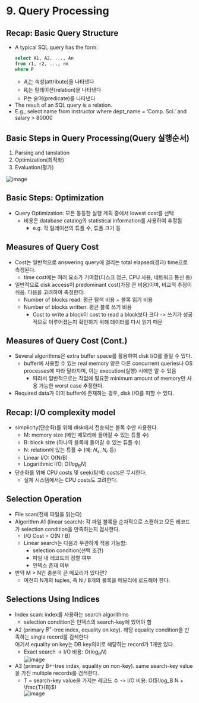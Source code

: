 # 9. Query Processing
## Recap: Basic Query Structure 
- A typical SQL query has the form:
  ```SQL
  select A1, A2, ..., An
  from r1, r2, ..., rm
  where P
  ```
  - $A_i$는 속성(attribute)을 나타낸다
  - $R_i$는 릴레이션(relation)을 나타낸다
  - P는 술어(predicate)를 나타낸다
- The result of an SQL query is a relation.
- E.g.,
  select name
  from instructor
  where dept_name = ‘Comp. Sci.' and salary > 80000

## Basic Steps in Query Processing(Query 실행순서)
1. Parsing and tanslation
2. Optimization(최적화)
3. Evaluation(평가)<br>

![image](https://github.com/user-attachments/assets/cdab88b3-1fcb-4b05-8a73-174f69100e8d)

## Basic Steps: Optimization 
- Query Optimization: 모든 동등한 실행 계획 중에서 lowest cost를 선택
  - 비용은 database catalog의 statistical information를 사용하여 추정됨
    - e.g. 각 릴레이션의 튜플 수, 튜플 크기 등

## Measures of Query Cost
- Cost는 일반적으로 answering query에 걸리는 total elapsed(경과) time으로 측정된다.
  - time cost에는 여러 요소가 기여함(디스크 접근, CPU 사용, 네트워크 통신 등)
- 일반적으로 disk access이 predominant cost(가장 큰 비용)이며, 비교적 추정이 쉬움. 다음을 고려하여 측정한다:
  - Number of blocks read: 평균 탐색 비용 + 블록 읽기 비용
  - Number of blocks written: 평균 블록 쓰기 비용
    - Cost to write a block이 cost to read a block보다 크다 -> 쓰기가 성공적으로 이루어졌는지 확인하기 위해 데이터를 다시 읽기 때문
   
## Measures of Query Cost (Cont.)
- Several algorithms은 extra buffer space를 활용하여 disk I/O를 줄일 수 있다.
  - buffer에 사용할 수 있는 real memory 양은 다른 concurrent queries나 OS processes에 따라 달라지며, 이는 execution(실행) 시에만 알 수 있음
    - 따라서 일반적으로는 작업에 필요한 minimum amount of memory만 사용 가능한 worst case 추정한다.
- Required data가 이미 buffer에 존재하는 경우, disk I/O를 피할 수 있다.

## Recap: I/O complexity model
- simplicity(단순화)를 위해 disk에서 전송되는 블록 수만 사용한다.
  - M: memory size (메인 메모리에 들어갈 수 있는 튜플 수)
  - B: block size (하나의 블록에 들어갈 수 있는 튜플 수)
  - N: relation에 있는 튜플 수 (예: $N_s$, $N_r$ 등)
  - Linear I/O: O(N/B)
  - Logarithmic I/O: O($log_B N$)
- 단순화를 위해 CPU costs 및 seek(탐색) costs은 무시한다.
  - 실제 시스템에서는 CPU costs도 고려한다.
 
## Selection Operation
- File scan(전체 파일을 읽는다)
- Algorithm A1 (linear search): 각 파일 블록을 순차적으로 스캔하고 모든 레코드가 selection condition을 만족하는지 검사한다.
  - I/O Cost = O(N / B)
  - Linear search는 다음과 무관하게 적용 가능함:
    - selection condition(선택 조건)
    - 파일 내 레코드의 정렬 여부
    - 인덱스 존재 여부
- 만약 M > N인 충분히 큰 메모리가 있다면?
  - 여전히 N개의 tuples, 즉 N / B개의 블록을 메모리에 로드해야 한다.
 
## Selections Using Indices
- Index scan: index를 사용하는 search algorithms
  - selection condition은 인덱스의 search-key에 있어야 함
- A2 (primary $B^+$-tree index, equality on key). 해당 equality condition을 만족하는 single record를 검색한다 <br>
  여기서 equality on key는 DB key의미로 해당하는 record가 1개만 있다.
  - Exact search -> I/O 비용: O($\log_B N$) <br>
  ![image](https://github.com/user-attachments/assets/f432a6f7-8b8b-4425-85e1-dd1d9509418f) <br>
- A3 (primary B+-tree index, equality on non-key). same search-key value을 가진 multiple records를 검색한다.
  - T = search-key value을 가지는 레코드 수 -> I/O 비용: O($\log_B N + \frac{T}{B}$) <br>
  ![image](https://github.com/user-attachments/assets/09174328-cd52-462a-b545-13204b2994fc) <br>
